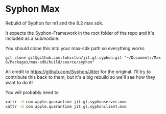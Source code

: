 # Syphon Max

Rebuild of Syphon for m1 and the 8.2 max sdk.

It expects the Syphon-Framework in the root folder of the repo and it's included as a submodule.

You should clone this into your max-sdk path so everything works

`git clone git@github.com:twhiston/jit.gl.syphon.git "~/Documents/Max 8/Packages/max-sdk/build/source/syphon"`


All credit to https://github.com/Syphon/Jitter for the original. I'll try to contribute this back to them, but it's a big rebuild so we'll see how they want to do it!

You will probably need to 

```bash
xattr -d com.apple.quarantine jit.gl.syphonserver.mxo
xattr -d com.apple.quarantine jit.gl.syphonclient.mxo
```